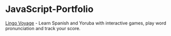# JavaScript-Portfolio

[Lingo Voyage](https://github.com/Seyi-Toluhi/language_learning_app) - Learn Spanish and Yoruba with interactive games, play word pronunciation and track your score.
